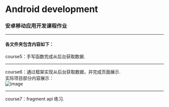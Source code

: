 # Android development
### 安卓移动应用开发课程作业
***
#### 各文件夹包含内容如下：

course5：手写函数完成从后台获取数据.  
***
course6：通过框架实现从后台获取数据，并完成页面展示.  
实际项目部分内容展示：  
![image](https://github.com/xiaokangkang35/Android_practice/blob/master/image/course6.jpg)  
***
course7：fragment api 练习.
